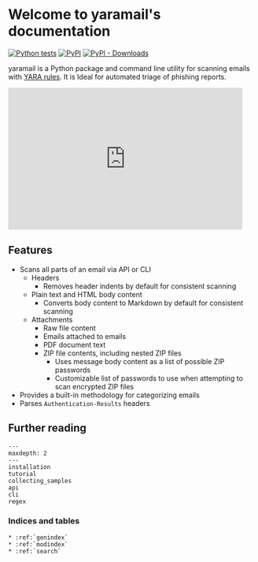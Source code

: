 # Welcome to yaramail's documentation

[![Python tests](https://github.com/seanthegeek/yaramail/actions/workflows/python-tests.yaml/badge.svg)](https://github.com/seanthegeek/yaramail/actions/workflows/python-tests.yaml)
[![PyPI](https://img.shields.io/pypi/v/yara-mail)](https://pypi.org/project/yara-mail/)
[![PyPI - Downloads](https://img.shields.io/pypi/dm/yara-mail?color=blue)](https://pypistats.org/packages/yara-mail)

yaramail is a Python package and command line utility for scanning emails with
[YARA rules][yara]. It is Ideal for automated triage of phishing reports.

<iframe src="https://onedrive.live.com/embed?cid=5BEBF72EB17AB44F&amp;resid=5BEBF72EB17AB44F%2138962&amp;authkey=AGuJcdaXNmelzE0&amp;em=2&amp;wdAr=1.7777777777777777" width="476px" height="288px" frameborder="0">This is an embedded <a target="_blank" href="https://office.com">Microsoft Office</a> presentation, powered by <a target="_blank" href="https://office.com/webapps">Office</a>.</iframe>

## Features

- Scans all parts of an email via API or CLI
  - Headers
    - Removes header indents by default for consistent scanning
  - Plain text and HTML body content
    - Converts body content to Markdown by default for consistent scanning
  - Attachments
    - Raw file content
    - Emails attached to emails
    - PDF document text
    - ZIP file contents, including nested ZIP files
      - Uses message body content as a list of possible ZIP passwords
      - Customizable list of passwords to use when attempting to scan encrypted ZIP files
- Provides a built-in methodology for categorizing emails
- Parses `Authentication-Results` headers

## Further reading

```{toctree}
---
maxdepth: 2
---
installation
tutorial
collecting_samples
api
cli
regex
```

### Indices and tables

```{eval-rst}
* :ref:`genindex`
* :ref:`modindex`
* :ref:`search`
```

[yara]: https://yara.readthedocs.io/en/stable/writingrules.html
